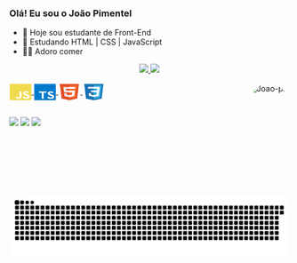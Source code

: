 ### Olá! Eu sou o João Pimentel


- 🔭 Hoje sou estudante de Front-End
- 🌱 Estudando HTML | CSS | JavaScript 
- 🍔🍟 Adoro comer

<div align="center">
  <a href="https://github.com/joaovitorpimentel">
  <img height="165em" src="https://github-readme-stats.vercel.app/api?username=joaovitorpimentel&show_icons=true&theme=tokyonight&include_all_commits=true&count_private=true"/>
  <img height="165em" src="https://github-readme-stats.vercel.app/api/top-langs/?username=joaovitorpimentel&layout=compact&langs_count=7&theme=tokyonight"/>
</div>
  
  
 <div style="display: inline_block"><br>
  <img align="center" alt="Joao-Js" height="30" width="40" src="https://raw.githubusercontent.com/devicons/devicon/master/icons/javascript/javascript-plain.svg">
  <img align="center" alt="Joao-Ts" height="30" width="40" src="https://raw.githubusercontent.com/devicons/devicon/master/icons/typescript/typescript-plain.svg">
  <img align="center" alt="Joao-HTML" height="30" width="40" src="https://raw.githubusercontent.com/devicons/devicon/master/icons/html5/html5-original.svg">
  <img align="center" alt="Joao-CSS" height="30" width="40" src="https://raw.githubusercontent.com/devicons/devicon/master/icons/css3/css3-original.svg">
  <img align="right" alt="Joao-pic" height="200" style="border-radius:50px;" src="https://user-images.githubusercontent.com/89042046/143498060-63714d46-b620-4eb4-b609-7438150abe7a.png">
</div>

  ##

<div>
   <a href="https://www.linkedin.com/in/jo%C3%A3o-vitor-de-almeida-pimentel-831787186/" target="_blank"><img src="https://img.shields.io/badge/LinkedIn-0077B5?style=for-the-badge&logo=linkedin&logoColor=white" target="_blank"></a>
  <a href="https://www.instagram.com/jvtrr/" target="_blank"><img src="https://img.shields.io/badge/-Instagram-%23E4405F?style=for-the-badge&logo=instagram&logoColor=white" target="_blank"></a>
  <a href = "mailto:joao_pimentel98@hotmail.com"><img src="https://img.shields.io/badge/Microsoft_Outlook-0078D4?style=for-the-badge&logo=microsoft-outlook&logoColor=white" target="_blank"></a> 
  
  
   ![Snake animation](https://github.com/joaovitorpimentel/joaovitorpimentel/blob/output/github-contribution-grid-snake.svg)
  
</div
